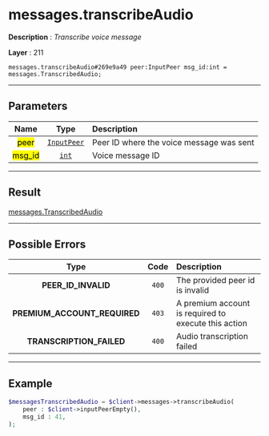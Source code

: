 # messages.transcribeAudio

**Description** : *Transcribe voice message*

**Layer** : 211

```tl
messages.transcribeAudio#269e9a49 peer:InputPeer msg_id:int = messages.TranscribedAudio;
```

---

## Parameters

| Name | Type | Description |
| :---: | :---: | :--- |
| <mark>peer</mark> | [`InputPeer`](type/InputPeer) | Peer ID where the voice message was sent |
| <mark>msg_id</mark> | [`int`](type/int) | Voice message ID |

---

## Result

[messages.TranscribedAudio](type/messages.TranscribedAudio)

---

## Possible Errors

| Type | Code | Description |
| :---: | :---: | :--- |
| **PEER_ID_INVALID** | `400` | The provided peer id is invalid |
| **PREMIUM_ACCOUNT_REQUIRED** | `403` | A premium account is required to execute this action |
| **TRANSCRIPTION_FAILED** | `400` | Audio transcription failed |

---

## Example

```php
$messagesTranscribedAudio = $client->messages->transcribeAudio(
	peer : $client->inputPeerEmpty(),
	msg_id : 41,
);
```